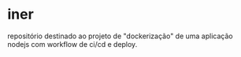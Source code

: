 # iner
repositório destinado ao projeto de "dockerização" de uma aplicação nodejs com workflow de ci/cd e deploy.
